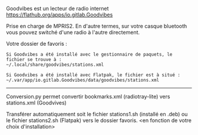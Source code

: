 Goodvibes est un lecteur de radio internet
https://flathub.org/apps/io.gitlab.Goodvibes

Prise en charge de MPRIS2. En d'autre termes, sur votre casque bluetooth vous pouvez switché d'une radio à l'autre directement.

Votre dossier de favoris  :

    Si Goodvibes a été installé avec le gestionnaire de paquets, le fichier se trouve à :
    ~/.local/share/goodvibes/stations.xml

    Si Goodvibes a été installé avec Flatpak, le fichier est à situé :
    ~/.var/app/io.gitlab.Goodvibes/data/goodvibes/stations.xml

---------------------------

Conversion.py permet convertir bookmarks.xml (radiotray-lite) vers stations.xml (Goodvives)

Transférer automatiquement soit le fichier stations1.sh (installé en .deb) ou le fichier stations2.sh (Flatpak) vers le dossier favoris. <en fonction de votre choix d'installation>
